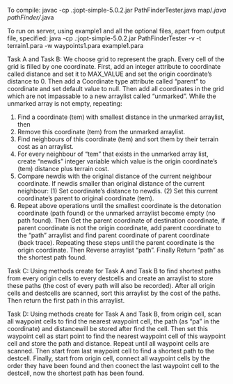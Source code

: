 To compile:
javac -cp .:jopt-simple-5.0.2.jar PathFinderTester.java map/*.java pathFinder/*.java

To run on server, using example1 and all the optional files, apart from output file, specified:
java -cp .:jopt-simple-5.0.2.jar PathFinderTester -v -t terrain1.para -w waypoints1.para example1.para 

Task A and Task B:
	We choose grid to represent the graph. Every cell of the grid is filled by one coordinate. First, add an integer attribute to coordinate called distance and set it to MAX_VALUE and set the origin coordinate’s distance to 0. Then add a Coordinate type attribute called “parent” to coordinate and set default value to null. Then add all coordinates in the grid which are not impassable to a new arraylist called “unmarked”. While the unmarked array is not empty, repeating:
1.	Find a coordinate (tem) with smallest distance in the unmarked arraylist, then 
2.	Remove this coordinate (tem) from the unmarked arraylist. 
3.	Find neighbours of this coordinate (tem) and sort them by their terrain cost as an arraylist.
4.	For every neighbour of “tem” that exists in the unmarked array list, create “newdis” integer variable which value is the origin coordinate’s (tem) distance plus terrain cost.
5.	Compare newdis with the original distance of the current neighbour coordinate. If newdis smaller than original distance of the current neighbour:
(1)	Set coordinate’s distance to newdis.
(2)	Set this current coordinate’s parent to original coordinate (tem).
6.	Repeat above operations until the smallest coordinate is the detonation coordinate (path found) or the unmarked arraylist become empty (no path found).
Then Get the parent coordinate of destination coordinate, if parent coordinate is not the origin coordinate, add parent coordinate to the “path” arraylist and find parent coordinate of parent coordinate (back trace). Repeating these steps until the parent coordinate is the origin coordinate. Then Reverse arraylist “path”. Finally Return “path” as the shortest path found.

Task C:
Using methods create for Task A and Task B to find shortest paths from every origin cells to every destcells and create an arraylist to store these paths (the cost of every path will also be recorded). After all origin cells and destcells are scanned, sort this arraylist by the cost of the paths. Then return the first path in this arraylist.


Task D: Using methods create for Task A and Task B, from origin cell, scan all waypoint cells to find the nearest waypoint cell, the path (as “pa” in the coordinate) and distancewill be stored after find the cell. Then set this waypoint cell as start point to find the nearest waypoint cell of this waypoint cell and store the path and distance. Repeat until all waypoint cells are scanned. Then start from last waypoint cell to find a shortest path to the destcell. Finally, start from origin cell, connect all waypoint cells by the order they have been found and then coonect the last waypoint cell to the destcell, now the shortest path has been found.
